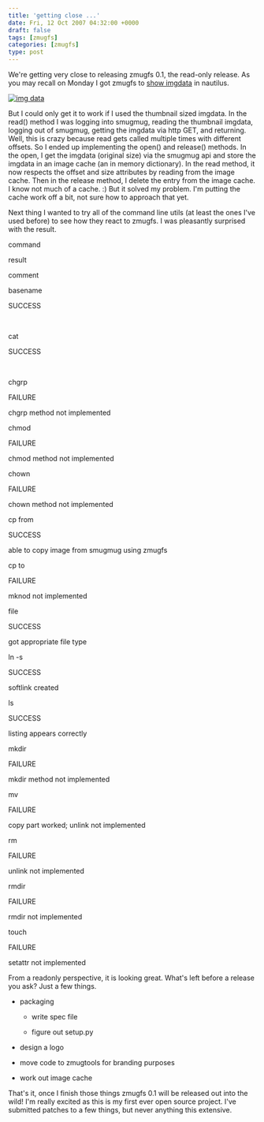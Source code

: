 ```yaml
---
title: 'getting close ...'
date: Fri, 12 Oct 2007 04:32:00 +0000
draft: false
tags: [zmugfs]
categories: [zmugfs]
type: post
---
```


We're getting very close to releasing zmugfs 0.1, the read-only release. As you may recall on Monday I got zmugfs to [show imgdata](http://zeusville.wordpress.com/2007/10/08/zmugfs-shows-image-data/) in nautilus.[](/img/2007/10/zmugfs_imgdata.png "img data")

[![img data](/img/2007/10/zmugfs_imgdata.thumbnail.png)](/img/2007/10/zmugfs_imgdata.png "img data")

But I could only get it to work if I used the thumbnail sized imgdata. In the read() method I was logging into smugmug, reading the thumbnail imgdata, logging out of smugmug, getting the imgdata via http GET, and returning. Well, this is crazy because read gets called multiple times with different offsets. So I ended up implementing the open() and release() methods. In the open, I get the imgdata (original size) via the smugmug api and store the imgdata in an image cache (an in memory dictionary). In the read method, it now respects the offset and size attributes by reading from the image cache. Then in the release method, I delete the entry from the image cache. I know not much of a cache. :) But it solved my problem. I'm putting the cache work off a bit, not sure how to approach that yet.

Next thing I wanted to try all of the command line utils (at least the ones I've used before) to see how they react to zmugfs. I was pleasantly surprised with the result.

command

result

comment

basename

SUCCESS

 

cat

SUCCESS

 

chgrp

FAILURE

chgrp method not implemented

chmod

FAILURE

chmod method not implemented

chown

FAILURE

chown method not implemented

cp from

SUCCESS

able to copy image from smugmug using zmugfs

cp to

FAILURE

mknod not implemented

file

SUCCESS

got appropriate file type

ln -s

SUCCESS

softlink created

ls

SUCCESS

listing appears correctly

mkdir

FAILURE

mkdir method not implemented

mv

FAILURE

copy part worked; unlink not implemented

rm

FAILURE

unlink not implemented

rmdir

FAILURE

rmdir not implemented

touch

FAILURE

setattr not implemented

From a readonly perspective, it is looking great. What's left before a release you ask? Just a few things.

*   packaging

    *   write spec file

    *   figure out setup.py


*   design a logo

*   move code to zmugtools for branding purposes

*   work out image cache

That's it, once I finish those things zmugfs 0.1 will be released out into the wild! I'm really excited as this is my first ever open source project. I've submitted patches to a few things, but never anything this extensive.